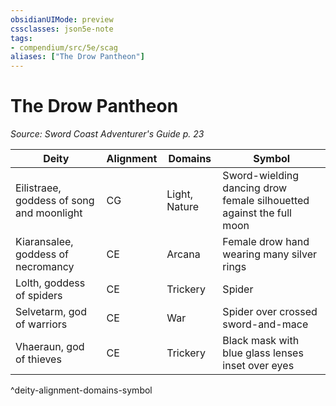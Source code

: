 ```yaml
---
obsidianUIMode: preview
cssclasses: json5e-note
tags:
- compendium/src/5e/scag
aliases: ["The Drow Pantheon"]
---
```

# The Drow Pantheon
*Source: Sword Coast Adventurer's Guide p. 23* 

| Deity | Alignment | Domains | Symbol |
|-------|-----------|---------|--------|
| Eilistraee, goddess of song and moonlight | CG | Light, Nature | Sword-wielding dancing drow female silhouetted against the full moon |
| Kiaransalee, goddess of necromancy | CE | Arcana | Female drow hand wearing many silver rings |
| Lolth, goddess of spiders | CE | Trickery | Spider |
| Selvetarm, god of warriors | CE | War | Spider over crossed sword-and-mace |
| Vhaeraun, god of thieves | CE | Trickery | Black mask with blue glass lenses inset over eyes |
^deity-alignment-domains-symbol